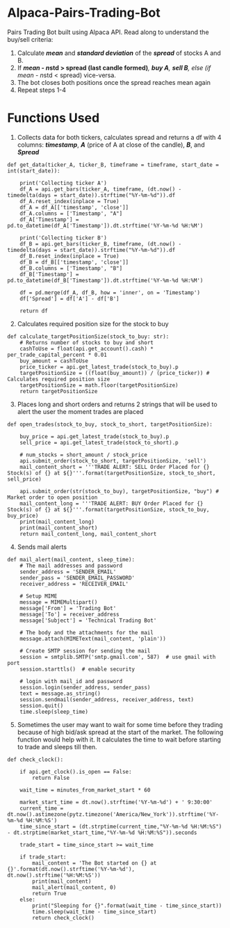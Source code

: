 # Alpaca-Pairs-Trading-Bot

Pairs Trading Bot built using Alpaca API. Read along to understand the buy/sell criteria:

1. Calculate ***mean*** and ***standard deviation*** of the ***spread*** of stocks A and B.
2. If ***mean - n*std > spread (last candle formed)***, ***buy A***, ***sell B***, else (if mean - n*std < spread) vice-versa.
3. The bot closes both positions once the spread reaches mean again
4. Repeat steps 1-4

# Functions Used

1. Collects data for both tickers, calculates spread and returns a df with 4 columns: ***timestamp***, ***A*** (price of A at close of the candle), ***B***, and ***Spread***
```
def get_data(ticker_A, ticker_B, timeframe = timeframe, start_date = int(start_date)):
    
    print('Collecting ticker A')
    df_A = api.get_bars(ticker_A, timeframe, (dt.now() - timedelta(days = start_date)).strftime("%Y-%m-%d")).df
    df_A.reset_index(inplace = True)
    df_A = df_A[['timestamp', 'close']]
    df_A.columns = ['Timestamp', "A"]
    df_A['Timestamp'] = pd.to_datetime(df_A['Timestamp']).dt.strftime('%Y-%m-%d %H:%M')
    
    print('Collecting ticker B')
    df_B = api.get_bars(ticker_B, timeframe, (dt.now() - timedelta(days = start_date)).strftime("%Y-%m-%d")).df
    df_B.reset_index(inplace = True)
    df_B = df_B[['timestamp', 'close']]
    df_B.columns = ['Timestamp', "B"]
    df_B['Timestamp'] = pd.to_datetime(df_B['Timestamp']).dt.strftime('%Y-%m-%d %H:%M')

    df = pd.merge(df_A, df_B, how = 'inner', on = 'Timestamp')
    df['Spread'] = df['A'] - df['B']

    return df
```


2. Calculates required position size for the stock to buy
```
def calculate_targetPositionSize(stock_to_buy: str):
    # Returns number of stocks to buy and short
    cashToUse = float(api.get_account().cash) * per_trade_capital_percent * 0.01
    buy_amount = cashToUse
    price_ticker = api.get_latest_trade(stock_to_buy).p
    targetPositionSize = ((float(buy_amount)) / (price_ticker)) # Calculates required position size
    targetPositionSize = math.floor(targetPositionSize)
    return targetPositionSize
```


3. Places long and short orders and returns 2 strings that will be used to alert the user the moment trades are placed
```
def open_trades(stock_to_buy, stock_to_short, targetPositionSize):

    buy_price = api.get_latest_trade(stock_to_buy).p
    sell_price = api.get_latest_trade(stock_to_short).p

    # num_stocks = short_amount / stock_price
    api.submit_order(stock_to_short, targetPositionSize, 'sell')
    mail_content_short = '''TRADE ALERT: SELL Order Placed for {} Stock(s) of {} at ${}'''.format(targetPositionSize, stock_to_short, sell_price)

    api.submit_order(str(stock_to_buy), targetPositionSize, "buy") # Market order to open position
    mail_content_long = '''TRADE ALERT: BUY Order Placed for {} Stock(s) of {} at ${}'''.format(targetPositionSize, stock_to_buy, buy_price)
    print(mail_content_long)
    print(mail_content_short)
    return mail_content_long, mail_content_short
```


4. Sends mail alerts
```
def mail_alert(mail_content, sleep_time):
    # The mail addresses and password
    sender_address = 'SENDER_EMAIL'
    sender_pass = 'SENDER_EMAIL_PASSWORD'
    receiver_address = 'RECEIVER_EMAIL'

    # Setup MIME
    message = MIMEMultipart()
    message['From'] = 'Trading Bot'
    message['To'] = receiver_address
    message['Subject'] = 'Technical Trading Bot'
    
    # The body and the attachments for the mail
    message.attach(MIMEText(mail_content, 'plain'))

    # Create SMTP session for sending the mail
    session = smtplib.SMTP('smtp.gmail.com', 587)  # use gmail with port
    session.starttls()  # enable security

    # login with mail_id and password
    session.login(sender_address, sender_pass)
    text = message.as_string()
    session.sendmail(sender_address, receiver_address, text)
    session.quit()
    time.sleep(sleep_time)
```


5. Sometimes the user may want to wait for some time before they trading because of high bid/ask spread at the start of the market. The following function would help with it. It calculates the time to wait before starting to trade and sleeps till then.
```
def check_clock():
    
    if api.get_clock().is_open == False:
        return False
    
    wait_time = minutes_from_market_start * 60 

    market_start_time = dt.now().strftime('%Y-%m-%d') + ' 9:30:00'
    current_time = dt.now().astimezone(pytz.timezone('America/New_York')).strftime('%Y-%m-%d %H:%M:%S')
    time_since_start = (dt.strptime(current_time,"%Y-%m-%d %H:%M:%S") - dt.strptime(market_start_time,"%Y-%m-%d %H:%M:%S")).seconds

    trade_start = time_since_start >= wait_time

    if trade_start:
        mail_content = 'The Bot started on {} at {}'.format(dt.now().strftime('%Y-%m-%d'), dt.now().strftime('%H:%M:%S'))
        print(mail_content)
        mail_alert(mail_content, 0)
        return True
    else:
        print("Sleeping for {}".format(wait_time - time_since_start))
        time.sleep(wait_time - time_since_start)
        return check_clock()
```
